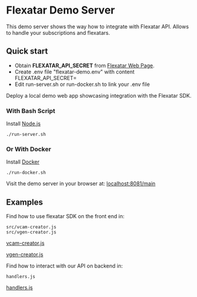 # Flexatar Demo Server

This demo server shows the way how to integrate with Flexatar API. Allows to handle your subscriptions and flexatars.

## Quick start 


- Obtain **FLEXATAR_API_SECRET** from [Flexatar Web Page](https://flexatar-sdk.com).
- Create .env file "flexatar-demo.env" with content FLEXATAR_API_SECRET=<your api key>
- Edit run-server.sh or run-docker.sh to link your .env file

Deploy a local demo web app showcasing integration with the Flexatar SDK.

### With Bash Script 

 Install [Node.js](https://nodejs.org/en/download)
  ``` 
  ./run-server.sh
  ```

### Or With Docker 

 Install [Docker](https://docs.docker.com/engine/install/)

  ``` 
  ./run-docker.sh
  ```

 
Visit the demo server in your browser at: [localhost:8081/main](http://localhost:8081/main)




## Examples
 Find how to use flexatar SDK on the front end in:
 ```
 src/vcam-creator.js
 src/vgen-creator.js
 ```
[vcam-creator.js](./src/vcam-creator.js)

[vgen-creator.js](./src/vgen-creator.js)

 Find how to interact with our API on backend in:
 ```
handlers.js
 ```

 [handlers.js](./handlers.js)

